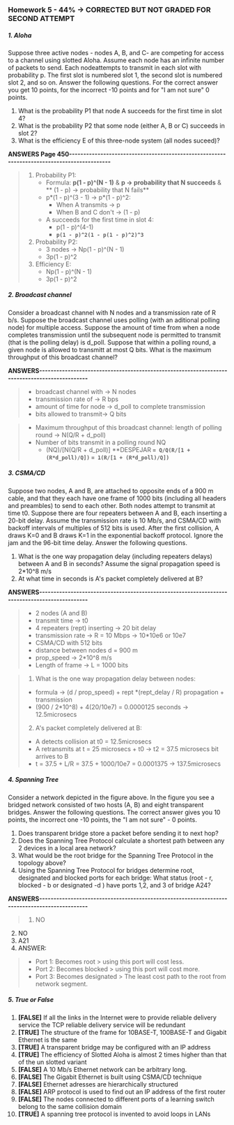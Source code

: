 ### Homework 5	- 44% -> CORRECTED BUT NOT GRADED FOR SECOND ATTEMPT

##### 1. Aloha
Suppose three active nodes - nodes A, B, and C- are competing for access to a channel using slotted Aloha. Assume each node has an infinite number of packets to send. Each nodeattempts to transmit in each slot with probability p. The first slot is numbered slot 1, the second slot is numbered slot 2, and so on. Answer the following questions. For the correct answer you get 10 points, for the incorrect -10 points and for "I am not sure" 0 points.

1. What is the probability P1 that node A succeeds for the first time in slot 4?
2. What is the probability P2 that some node (either A, B or C) succeeds in slot 2?
3. What is the efficiency E of this three-node system (all nodes suceed)?

**ANSWERS Page 450-------------------------------------------------------------------------------------------**

>	1. Probability P1:
>		- Formula: **p(1 - p)^(N - 1)** & **p -> probability that N succeeds**  & ** (1 - p) -> probability that N fails**
>		- p*(1 - p)^(3 - 1) -> p*(1 - p)^2:
>			* When A transmits -> p
>			* When B and C don't -> (1 - p)
>		- A succeeds for the first time in slot 4:
>			* p(1 - p)^(4-1)
>			* **`p(1 - p)^2(1 - p(1 - p)^2)^3`**
>	2. 	Probability P2:
>		- 3 nodes -> Np(1 - p)^(N - 1)
>		- 3p(1 - p)^2
>	3. 	Efficiency E:
>		- Np(1 - p)^(N - 1)
>		- 3p(1 - p)^2

		
##### 2. Broadcast channel
Consider a broadcast channel with N nodes and a transmission rate of R b/s. Suppose the broadcast channel uses polling  (with an aditional polling node) for multiple access. Suppose the amount of time from when a node completes transmission until the subsequent node is permitted to transmit (that is the polling delay) is d_poll. Suppose that within a polling round, a given node is allowed to transmitt at most Q bits. What is the maximum throughput of this broadcast channel?

**ANSWERS----------------------------------------------------------------------------------------------**

> * broadcast channel with	->	N nodes
> * transmission rate of 	->	R bps
> * amount of time for node	-> 	d_poll	to complete transmission
> * bits allowed to transmit->	Q bits

> - Maximum throughput of this broadcast channel:
>	length of polling round -> 	N(Q/R + d_poll)
> - Number of bits transmit in a polling round NQ
>	- (NQ)/[N(Q/R + d_poll)] **DESPEJAR
>		**`= Q/Q(R/[1 + (R*d_poll)/Q])`**
>		**`= 1(R/[1 + (R*d_poll)/Q])`**
	
##### 3. CSMA/CD
Suppose two nodes, A and B, are attached to opposite ends of a 900 m cable, and that they each have one frame of 1000 bits (including all headers and preambles) to send to each other. Both nodes attempt to transmit at time t0. Suppose there are four repeaters between A and B, each inserting a 20-bit delay. Assume the transmission rate is 10 Mb/s, and CSMA/CD with backoff intervals of multiples of 512 bits is used. After the first collision, A draws K=0 and B draws K=1 in the exponential backoff protocol. Ignore the jam and the 96-bit time delay. Answer the following questions.
1. What is the one way propagation delay (including repeaters delays) between A and B in seconds? Assume the signal propagation speed is 2*10^8 m/s
2. At what time in seconds is A's packet completely delivered at B?

**ANSWERS----------------------------------------------------------------------------------------------**

> * 2 nodes (A and B)
> * transmit time		-> t0
> * 4 repeaters (rept) inserting -> 20 bit delay
> * transmission rate -> R = 10 Mbps -> 10*10e6 or 10e7
> * CSMA/CD with 512 bits
> * distance between nodes d = 900 m
> * prop_speed -> 2*10^8 m/s
> * Length of frame -> L = 1000 bits

> 1. What is the one way propagation delay between nodes:
>	* formula -> (d / prop_speed) + rept *(rept_delay / R)
>				  propagation	+ transmission
>	* (900 / 2*10^8) + 4(20/10e7) = 0.0000125 seconds -> 12.5microsecs
> 2. A's packet completely delivered at B:
>	* A detects collision at t0 = 12.5microsecs
>	* A retransmits at t = 25 microsecs + t0 -> t2 = 37.5 microsecs bit arrives to B
>	* t = 37.5 + L/R
>		= 37.5 + 1000/10e7 = 0.0001375 -> 137.5microsecs


##### 4.  Spanning Tree
Consider a network depicted in the figure above. In the figure you see a bridged network consisted of two hosts (A, B) and eight transparent bridges. Answer the following questions. The correct answer gives you 10 points, the incorrect one -10 points, the "I am not sure" - 0 points.

1. Does transparent bridge store a packet before sending it to next hop?
2. Does the Spanning Tree Protocol calculate a shortest path between any 2 devices in a local area network?
3. What would be the root bridge for the Spanning Tree Protocol in the topology above?
4. Using the Spanning Tree Protocol for bridges determine root, designated and blocked ports for each bridge: What status (root - r, blocked - b or designated -d ) have ports 1,2, and 3 of bridge A24?

**ANSWERS----------------------------------------------------------------------------------------------**

>1. NO
2. NO 
3. A21
4. ANSWER:
>	- Port 1: Becomes root > using this port will cost less.
>	- Port 2: Becomes blocked > using this port will cost more.
>	- Port 3: Becomes designated > The least cost path to the root from network segment. 

##### 5. True or False 

1.	**[FALSE]** If all the links in the Internet were to provide reliable delivery service the TCP reliable delivery service will be redundant			
2.	**[TRUE]** The structure of the frame for 10BASE-T, 100BASE-T and Gigabit Ethernet is the same			
3.	**[TRUE]** A transparent bridge may be configured with an IP address			
4.	**[TRUE]** The efficiency of Slotted Aloha is almost 2 times higher than that of the un slotted variant			
5.	**[FALSE]** A 10 Mb/s Ethernet network can be arbitrary long.			
6.	**[FALSE]** The Gigabit Ethernet is built using CSMA/CD technique			
7.	**[FALSE]** Ethernet adresses are hierarchically structured			
8.	**[FALSE]** ARP protocol is used to find out an IP address of the first router			
9.	**[FALSE]** The nodes connected to different ports of a learning switch belong to the same collision domain			
10.	**[TRUE]** A spanning tree protocol is invented to avoid loops in LANs
